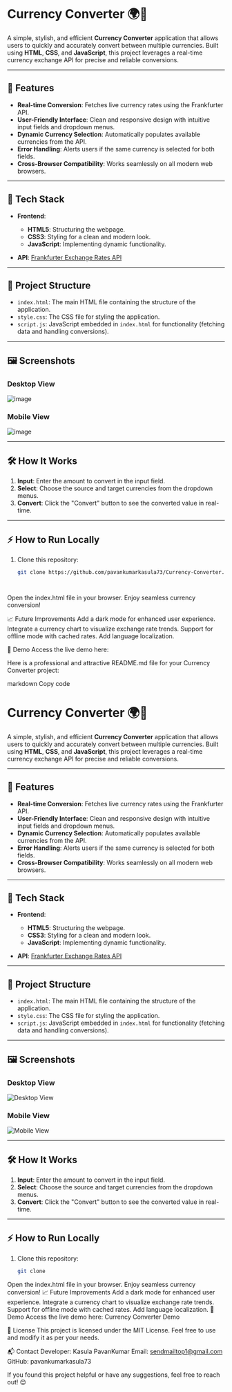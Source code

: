 # Currency Converter 🌍💱

A simple, stylish, and efficient **Currency Converter** application that allows users to quickly and accurately convert between multiple currencies. Built using **HTML**, **CSS**, and **JavaScript**, this project leverages a real-time currency exchange API for precise and reliable conversions.

---

## 🚀 Features

- **Real-time Conversion**: Fetches live currency rates using the Frankfurter API.
- **User-Friendly Interface**: Clean and responsive design with intuitive input fields and dropdown menus.
- **Dynamic Currency Selection**: Automatically populates available currencies from the API.
- **Error Handling**: Alerts users if the same currency is selected for both fields.
- **Cross-Browser Compatibility**: Works seamlessly on all modern web browsers.

---

## 🎨 Tech Stack

- **Frontend**: 
  - **HTML5**: Structuring the webpage.
  - **CSS3**: Styling for a clean and modern look.
  - **JavaScript**: Implementing dynamic functionality.

- **API**: [Frankfurter Exchange Rates API](https://www.frankfurter.app/)

---

## 📂 Project Structure

- `index.html`: The main HTML file containing the structure of the application.
- `style.css`: The CSS file for styling the application.
- `script.js`: JavaScript embedded in `index.html` for functionality (fetching data and handling conversions).

---

## 🖼️ Screenshots

### Desktop View
![image](https://github.com/user-attachments/assets/b8546996-5fc7-4fe5-ada4-9895dac5c59f)

### Mobile View
![image](https://github.com/user-attachments/assets/b021fe69-0391-49ee-bbb8-681e7cb32d5b)

---

## 🛠️ How It Works

1. **Input**: Enter the amount to convert in the input field.
2. **Select**: Choose the source and target currencies from the dropdown menus.
3. **Convert**: Click the "Convert" button to see the converted value in real-time.

---

## ⚡ How to Run Locally

1. Clone this repository:
   ```bash
   git clone https://github.com/pavankumarkasula73/Currency-Converter.git




Open the index.html file in your browser.
Enjoy seamless currency conversion!

📈 Future Improvements
Add a dark mode for enhanced user experience.
Integrate a currency chart to visualize exchange rate trends.
Support for offline mode with cached rates.
Add language localization.

🌟 Demo
Access the live demo here:


Here is a professional and attractive README.md file for your Currency Converter project:

markdown
Copy code
# Currency Converter 🌍💱

A simple, stylish, and efficient **Currency Converter** application that allows users to quickly and accurately convert between multiple currencies. Built using **HTML**, **CSS**, and **JavaScript**, this project leverages a real-time currency exchange API for precise and reliable conversions.

---

## 🚀 Features

- **Real-time Conversion**: Fetches live currency rates using the Frankfurter API.
- **User-Friendly Interface**: Clean and responsive design with intuitive input fields and dropdown menus.
- **Dynamic Currency Selection**: Automatically populates available currencies from the API.
- **Error Handling**: Alerts users if the same currency is selected for both fields.
- **Cross-Browser Compatibility**: Works seamlessly on all modern web browsers.

---

## 🎨 Tech Stack

- **Frontend**: 
  - **HTML5**: Structuring the webpage.
  - **CSS3**: Styling for a clean and modern look.
  - **JavaScript**: Implementing dynamic functionality.

- **API**: [Frankfurter Exchange Rates API](https://www.frankfurter.app/)

---

## 📂 Project Structure

- `index.html`: The main HTML file containing the structure of the application.
- `style.css`: The CSS file for styling the application.
- `script.js`: JavaScript embedded in `index.html` for functionality (fetching data and handling conversions).

---

## 🖼️ Screenshots

### Desktop View
![Desktop View](https://via.placeholder.com/800x400)  
### Mobile View
![Mobile View](https://via.placeholder.com/400x800)  

---

## 🛠️ How It Works

1. **Input**: Enter the amount to convert in the input field.
2. **Select**: Choose the source and target currencies from the dropdown menus.
3. **Convert**: Click the "Convert" button to see the converted value in real-time.

---

## ⚡ How to Run Locally

1. Clone this repository:
   ```bash
   git clone

   
Open the index.html file in your browser.
Enjoy seamless currency conversion!
📈 Future Improvements
Add a dark mode for enhanced user experience.
Integrate a currency chart to visualize exchange rate trends.
Support for offline mode with cached rates.
Add language localization.
🌟 Demo
Access the live demo here: Currency Converter Demo

📜 License
This project is licensed under the MIT License. Feel free to use and modify it as per your needs.

📬 Contact
Developer: Kasula PavanKumar
Email: sendmailtop1@gmail.com
GitHub: pavankumarkasula73

If you found this project helpful or have any suggestions, feel free to reach out! 😊
